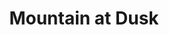 ---
layout: photo
title: "Mountain at Dusk"
byline: "Jonathan Bean"
byline_link: "https://unsplash.com/jonathanbean"
categories: mountain snowcap dusk twilight valley snow
photo_url: "/images/mountain-at-dusk.jpg"
---
